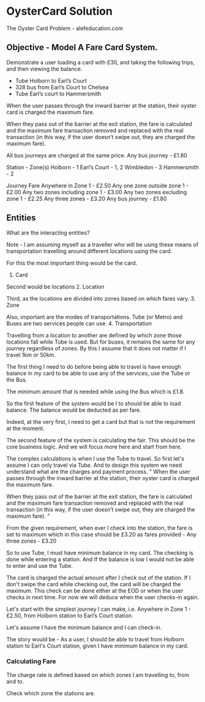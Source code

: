 # OysterCard Solution
The Oyster Card Problem - alefeducation.com

## Objective - Model A Fare Card System.

Demonstrate a user loading a card with £30, 
and taking the following trips, and then 
viewing the balance.

- Tube Holborn to Earl’s Court
- 328 bus from Earl’s Court to Chelsea
- Tube Earl’s court to Hammersmith

When the user passes through the inward barrier 
at the station, their oyster card is charged 
the maximum fare.

When they pass out of the barrier at the exit 
station, the fare is calculated and the maximum
fare transaction removed and replaced with the 
real transaction (in this way, if the user doesn’t 
swipe out, they are charged the maximum fare).

All bus journeys are charged at the same price.
Any bus journey - £1.80

Station - Zone(s)
Holborn - 1
Earl’s Court - 1, 2
Wimbledon - 3
Hammersmith - 2

Journey Fare
Anywhere in Zone 1 - £2.50
Any one zone outside zone 1 - £2.00
Any two zones including zone 1 - £3.00
Any two zones excluding zone 1 - £2.25
Any three zones - £3.20
Any bus journey - £1.80

## Entities
What are the interacting entities?

Note - I am assuming myself as a traveller
who will be using these means of transportation
travelling around different locations using
the card.

For this the most important thing would be 
the card.
1. Card

Second would be locations
2. Location

Third, as the locations are divided into
zones based on which fares vary.
3. Zone

Also, important are the modes of transportations.
Tube (or Metro) and Buses are two services 
people can use.
4. Transportation

Travelling from a location to another are defined
by which zone those locations fall while Tube is
used. But for buses, it remains the same for any
journey regardless of zones. By this I assume that
it does not matter if I travel 1km or 50km.

The first thing I need to do before being able 
to travel is have enough balance in my card to 
be able to use any of the services, use the Tube 
or the Bus.

The minimum amount that is needed while using 
the Bus which is £1.8.

So the first feature of the system would be I
to should be able to load balance. The balance
would be deducted as per fare. 

Indeed, at the very first, I need to get a card 
but that is not the requirement at the moment.

The second feature of the system is calculating
the fair. This should be the core business logic.
And we will focus more here and start from here.

The complex calculations is when I use the 
Tube to travel. So first let's assume I can 
only travel via Tube. And to design this 
system we need understand what are the charges
and payment process.
"
When the user passes through the inward barrier
at the station, their oyster card is charged
the maximum fare.

When they pass out of the barrier at the exit
station, the fare is calculated and the maximum
fare transaction removed and replaced with the
real transaction (in this way, if the user doesn’t
swipe out, they are charged the maximum fare).
"

From the given requirement, when ever I check
into the station, the fare is set to maximum which
in this case should be £3.20 as fares provided -
Any three zones - £3.20

So to use Tube, I must have minimum balance in my
card. The checking is done while entering a station.
And If the balance is low I would not be able to
enter and use the Tube.

The card is charged the actual amount after I 
check out of the station. If I don't swipe the 
card while checking out, the card will be charged
the maximum. This check can be done either at 
the EOD or when the user checks in next time.
For now we will deduce when the user checks-in
again.

Let's start with the simplest journey I can make,
i.e. Anywhere in Zone 1 - £2.50, from Holborn 
station to Earl’s Court station.

Let's assume I have the minimum balance and I can
check-in.

The story would be - As a user, I should be able
to travel from Holborn station to Earl's Court
station, given I have minimum balance in my card.

### Calculating Fare
The charge rate is defined based on which zones
I am travelling to, from and to.

Check which zone the stations are.








